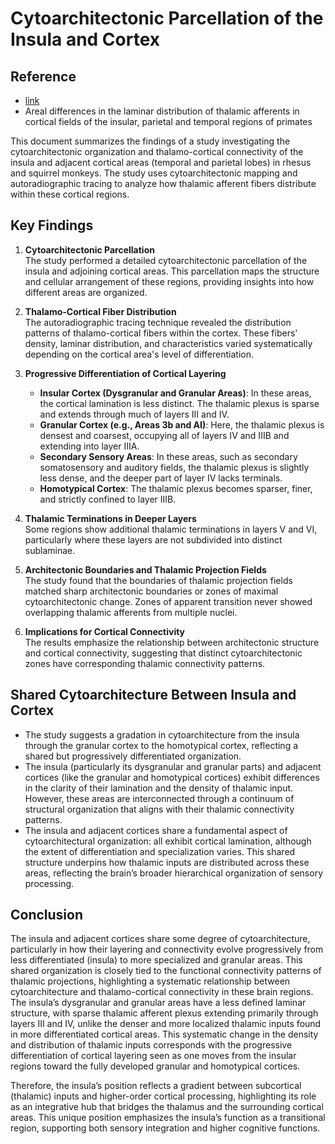 # Cytoarchitectonic Parcellation of the Insula and Cortex


## Reference
- [link](https://pubmed.ncbi.nlm.nih.gov/821974/)
-  Areal differences in the laminar distribution of thalamic afferents in cortical fields of the insular, parietal and temporal regions of primates 

This document summarizes the findings of a study investigating the cytoarchitectonic organization and thalamo-cortical connectivity of the insula and adjacent cortical areas (temporal and parietal lobes) in rhesus and squirrel monkeys. The study uses cytoarchitectonic mapping and autoradiographic tracing to analyze how thalamic afferent fibers distribute within these cortical regions.

## Key Findings

1. **Cytoarchitectonic Parcellation**  
   The study performed a detailed cytoarchitectonic parcellation of the insula and adjoining cortical areas. This parcellation maps the structure and cellular arrangement of these regions, providing insights into how different areas are organized.

2. **Thalamo-Cortical Fiber Distribution**  
   The autoradiographic tracing technique revealed the distribution patterns of thalamo-cortical fibers within the cortex. These fibers' density, laminar distribution, and characteristics varied systematically depending on the cortical area's level of differentiation.

3. **Progressive Differentiation of Cortical Layering**
   - **Insular Cortex (Dysgranular and Granular Areas)**: In these areas, the cortical lamination is less distinct. The thalamic plexus is sparse and extends through much of layers III and IV.
   - **Granular Cortex (e.g., Areas 3b and AI)**: Here, the thalamic plexus is densest and coarsest, occupying all of layers IV and IIIB and extending into layer IIIA.
   - **Secondary Sensory Areas**: In these areas, such as secondary somatosensory and auditory fields, the thalamic plexus is slightly less dense, and the deeper part of layer IV lacks terminals.
   - **Homotypical Cortex**: The thalamic plexus becomes sparser, finer, and strictly confined to layer IIIB.

4. **Thalamic Terminations in Deeper Layers**  
   Some regions show additional thalamic terminations in layers V and VI, particularly where these layers are not subdivided into distinct sublaminae.

5. **Architectonic Boundaries and Thalamic Projection Fields**  
   The study found that the boundaries of thalamic projection fields matched sharp architectonic boundaries or zones of maximal cytoarchitectonic change. Zones of apparent transition never showed overlapping thalamic afferents from multiple nuclei.

6. **Implications for Cortical Connectivity**  
   The results emphasize the relationship between architectonic structure and cortical connectivity, suggesting that distinct cytoarchitectonic zones have corresponding thalamic connectivity patterns.

## Shared Cytoarchitecture Between Insula and Cortex

- The study suggests a gradation in cytoarchitecture from the insula through the granular cortex to the homotypical cortex, reflecting a shared but progressively differentiated organization.
- The insula (particularly its dysgranular and granular parts) and adjacent cortices (like the granular and homotypical cortices) exhibit differences in the clarity of their lamination and the density of thalamic input. However, these areas are interconnected through a continuum of structural organization that aligns with their thalamic connectivity patterns.
- The insula and adjacent cortices share a fundamental aspect of cytoarchitectural organization: all exhibit cortical lamination, although the extent of differentiation and specialization varies. This shared structure underpins how thalamic inputs are distributed across these areas, reflecting the brain’s broader hierarchical organization of sensory processing.

## Conclusion

The insula and adjacent cortices share some degree of cytoarchitecture, particularly in how their layering and connectivity evolve progressively from less differentiated (insula) to more specialized and granular areas. This shared organization is closely tied to the functional connectivity patterns of thalamic projections, highlighting a systematic relationship between cytoarchitecture and thalamo-cortical connectivity in these brain regions. 
The insula’s dysgranular and granular areas have a less defined laminar structure, with sparse thalamic afferent plexus extending primarily through layers III and IV, unlike the denser and more localized thalamic inputs found in more differentiated cortical areas. This systematic change in the density and distribution of thalamic inputs corresponds with the progressive differentiation of cortical layering seen as one moves from the insular regions toward the fully developed granular and homotypical cortices.

Therefore, the insula’s position reflects a gradient between subcortical (thalamic) inputs and higher-order cortical processing, highlighting its role as an integrative hub that bridges the thalamus and the surrounding cortical areas. This unique position emphasizes the insula’s function as a transitional region, supporting both sensory integration and higher cognitive functions.

